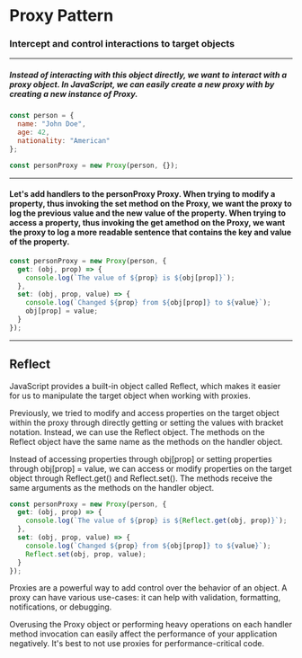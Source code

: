 # Proxy Pattern
### Intercept and control interactions to target objects

---
##### Instead of interacting with this object directly, we want to interact with a proxy object. In JavaScript, we can easily create a new proxy with by creating a new instance of Proxy.
```js
const person = {
  name: "John Doe",
  age: 42,
  nationality: "American"
};

const personProxy = new Proxy(person, {});
```
---
#### Let's add handlers to the personProxy Proxy. When trying to modify a property, thus invoking the set method on the Proxy, we want the proxy to log the previous value and the new value of the property. When trying to access a property, thus invoking the get amethod on the Proxy, we want the proxy to log a more readable sentence that contains the key and value of the property.

```js
const personProxy = new Proxy(person, {
  get: (obj, prop) => {
    console.log(`The value of ${prop} is ${obj[prop]}`);
  },
  set: (obj, prop, value) => {
    console.log(`Changed ${prop} from ${obj[prop]} to ${value}`);
    obj[prop] = value;
  }
});
```
----
## Reflect
JavaScript provides a built-in object called Reflect, which makes it easier for us to manipulate the target object when working with proxies.

Previously, we tried to modify and access properties on the target object within the proxy through directly getting or setting the values with bracket notation. Instead, we can use the Reflect object. The methods on the Reflect object have the same name as the methods on the handler object.

Instead of accessing properties through obj[prop] or setting properties through obj[prop] = value, we can access or modify properties on the target object through Reflect.get() and Reflect.set(). The methods receive the same arguments as the methods on the handler object.

```js
const personProxy = new Proxy(person, {
  get: (obj, prop) => {
    console.log(`The value of ${prop} is ${Reflect.get(obj, prop)}`);
  },
  set: (obj, prop, value) => {
    console.log(`Changed ${prop} from ${obj[prop]} to ${value}`);
    Reflect.set(obj, prop, value);
  }
});
```
Proxies are a powerful way to add control over the behavior of an object. A proxy can have various use-cases: it can help with validation, formatting, notifications, or debugging.

Overusing the Proxy object or performing heavy operations on each handler method invocation can easily affect the performance of your application negatively. It's best to not use proxies for performance-critical code.
